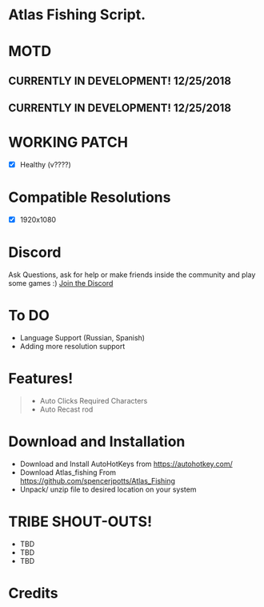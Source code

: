 # Atlas Fishing Script.

# MOTD
## CURRENTLY IN DEVELOPMENT! 12/25/2018
## CURRENTLY IN DEVELOPMENT! 12/25/2018


# WORKING PATCH
- [x] Healthy (v????)

# Compatible Resolutions
- [x] 1920x1080

# Discord
 Ask Questions, ask for help or make friends inside the community and play some games :)
 [Join the Discord](https://discord.gg/262RFta)

# To DO
- Language Support (Russian, Spanish)
- Adding more resolution support

# Features!
  > - Auto Clicks Required Characters
  > - Auto Recast rod

# Download and Installation
- Download and Install AutoHotKeys from https://autohotkey.com/
- Download Atlas_fishing From https://github.com/spencerjpotts/Atlas_Fishing
- Unpack/ unzip file to desired location on your system


# TRIBE SHOUT-OUTS!
- TBD
- TBD
- TBD
# Credits
